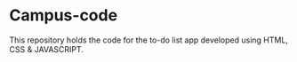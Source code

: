 # Campus-code
This repository holds the code for the to-do list app developed using HTML, CSS &amp; JAVASCRIPT.

